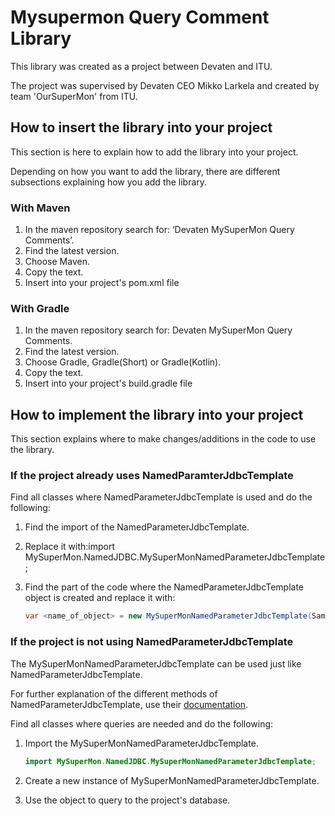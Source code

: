 # **Mysupermon Query Comment Library**

This library was created as a project between Devaten and ITU.

The project was supervised by Devaten CEO Mikko Larkela and created by team 'OurSuperMon' from ITU.

## **How to insert the library into your project**

This section is here to explain how to add the library into your project.

Depending on how you want to add the library, there are different subsections explaining how you add the library.

### **With Maven**

1. In the maven repository search for: ‘Devaten MySuperMon Query Comments’.
2. Find the latest version.
3. Choose Maven.
4. Copy the text.
5. Insert into your project's pom.xml file

### **With Gradle**

1. In the maven repository search for: Devaten MySuperMon Query Comments.
2. Find the latest version.
3. Choose Gradle, Gradle(Short) or Gradle(Kotlin).
4. Copy the text.
5. Insert into your project's build.gradle file

## **How to implement the library into your project**

This section explains where to make changes/additions in the code to use the library.

### **If the project already uses NamedParamterJdbcTemplate**

Find all classes where NamedParameterJdbcTemplate is used and do the following:

1. Find the import of the NamedParameterJdbcTemplate.
2. Replace it with:import MySuperMon.NamedJDBC.MySuperMonNamedParameterJdbcTemplate;
3. Find the part of the code where the NamedParameterJdbcTemplate object is created and replace it with:
    
    ```java
    var <name_of_object> = new MySuperMonNamedParameterJdbcTemplate(Same parameters as used previously);
    ```
    

### **If the project is not using NamedParameterJdbcTemplate**

The MySuperMonNamedParameterJdbcTemplate can be used just like NamedParameterJdbcTemplate. 

For further explanation of the different methods of NamedParameterJdbcTemplate, use their [documentation](https://docs.spring.io/spring-framework/docs/current/javadoc-api/org/springframework/jdbc/core/namedparam/NamedParameterJdbcTemplate.html).

Find all classes where queries are needed and do the following:

1. Import the MySuperMonNamedParameterJdbcTemplate.
    
    ```java
    import MySuperMon.NamedJDBC.MySuperMonNamedParameterJdbcTemplate;
    ```
    
2. Create a new instance of MySuperMonNamedParameterJdbcTemplate.
3. Use the object to query to the project's database.
